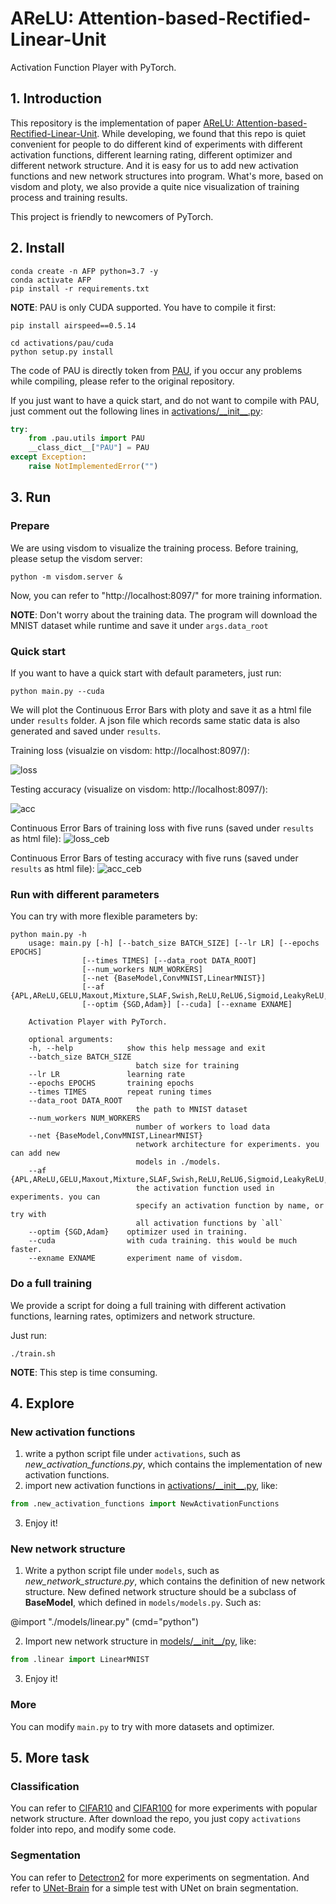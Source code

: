 # AReLU: Attention-based-Rectified-Linear-Unit

Activation Function Player with PyTorch.

## 1. Introduction

This repository is the implementation of paper [AReLU: Attention-based-Rectified-Linear-Unit](AReLU). 
While developing, we found that this repo is quiet convenient for people to do different kind of experiments with different activation functions, different learning rating, different optimizer and different network structure. And it is easy for us to add new activation functions and new network structures into program. What's more, based on visdom and ploty, we also provide a quite nice visualization of training process and training results.

This project is friendly to newcomers of PyTorch.

## 2. Install

```shell
conda create -n AFP python=3.7 -y
conda activate AFP
pip install -r requirements.txt
```

**NOTE**: PAU is only CUDA supported. You have to compile it first:
``` shell
pip install airspeed==0.5.14 

cd activations/pau/cuda
python setup.py install
```

The code of PAU is directly token from [PAU](https://github.com/ml-research/pau.git), if you occur any problems while compiling, please refer to the original repository.

If you just want to have a quick start, and do not want to compile with PAU, just comment out the following lines in [activations/\_\_init\_\_.py](activations/__init__.py):

```python
try:
    from .pau.utils import PAU
    __class_dict__["PAU"] = PAU
except Exception:
    raise NotImplementedError("")
```

## 3. Run

### Prepare

We are using visdom to visualize the training process. 
Before training, please setup the visdom server:
```shell
python -m visdom.server &
```
Now, you can refer to "http://localhost:8097/" for more training information.

**NOTE**: Don't worry about the training data. The program will download the MNIST dataset while runtime and save it under `args.data_root`

### Quick start
If you want to have a quick start with default parameters, just run:
```shell
python main.py --cuda
```

We will plot the Continuous Error Bars with ploty and save it as a html file under `results` folder. A json file which records same static data is also generated and saved under `results`.

Training loss (visualzie on visdom: http://localhost:8097/):

![loss](pictures/loss.png)

Testing accuracy (visualize on visdom: http://localhost:8097/):

![acc](pictures/acc.png)

Continuous Error Bars of training loss with five runs (saved under `results` as html file):
![loss_ceb](pictures/loss_ceb.png)

Continuous Error Bars of testing accuracy with five runs (saved under `results` as html file):
![acc_ceb](pictures/acc_ceb.png)

### Run with different parameters
You can try with more flexible parameters by:

```shell
python main.py -h
    usage: main.py [-h] [--batch_size BATCH_SIZE] [--lr LR] [--epochs EPOCHS]
                [--times TIMES] [--data_root DATA_ROOT]
                [--num_workers NUM_WORKERS]
                [--net {BaseModel,ConvMNIST,LinearMNIST}]
                [--af {APL,AReLU,GELU,Maxout,Mixture,SLAF,Swish,ReLU,ReLU6,Sigmoid,LeakyReLU,ELU,PReLU,SELU,Tanh,RReLU,CELU,Softplus,PAU,all}]
                [--optim {SGD,Adam}] [--cuda] [--exname EXNAME]

    Activation Player with PyTorch.

    optional arguments:
    -h, --help            show this help message and exit
    --batch_size BATCH_SIZE
                            batch size for training
    --lr LR               learning rate
    --epochs EPOCHS       training epochs
    --times TIMES         repeat runing times
    --data_root DATA_ROOT
                            the path to MNIST dataset
    --num_workers NUM_WORKERS
                            number of workers to load data
    --net {BaseModel,ConvMNIST,LinearMNIST}
                            network architecture for experiments. you can add new
                            models in ./models.
    --af {APL,AReLU,GELU,Maxout,Mixture,SLAF,Swish,ReLU,ReLU6,Sigmoid,LeakyReLU,ELU,PReLU,SELU,Tanh,RReLU,CELU,Softplus,PAU,all}
                            the activation function used in experiments. you can
                            specify an activation function by name, or try with
                            all activation functions by `all`
    --optim {SGD,Adam}    optimizer used in training.
    --cuda                with cuda training. this would be much faster.
    --exname EXNAME       experiment name of visdom.
```

### Do a full training
We provide a script for doing a full training with different activation functions, learning rates, optimizers and network structure.

Just run:
```shell
./train.sh
```

**NOTE**: This step is time consuming.

## 4. Explore

### New activation functions
1. write a python script file under `activations`, such as *new_activation_functions.py*, which contains the implementation of new activation functions. 
2. import new activation functions in [activations/\_\_init\_\_.py](activations/__init__.py), like:

```python
from .new_activation_functions import NewActivationFunctions
```
3. Enjoy it! 

### New network structure
1. Write a python script file under `models`, such as *new_network_structure.py*, which contains the definition of new network structure. New defined network structure should be a subclass of **BaseModel**, which defined in `models/models.py`. Such as:

@import "./models/linear.py" (cmd="python")

2. Import new network structure in [models/\_\_init\_\_/py](models/__init__.py), like:
```python
from .linear import LinearMNIST
```

3. Enjoy it!

### More
You can modify `main.py` to try with more datasets and optimizer.

## 5. More task

### Classification

You can refer to [CIFAR10](https://github.com/kuangliu/pytorch-cifar.git) and [CIFAR100](https://github.com/weiaicunzai/pytorch-cifar100.git) for more experiments with popular network structure. 
After download the repo, you just copy `activations` folder into repo, and modify some code.

### Segmentation 

You can refer to [Detectron2](https://github.com/facebookresearch/detectron2.git) for more experiments on segmentation. And refer to [UNet-Brain](https://github.com/mateuszbuda/brain-segmentation-pytorch.git) for a simple test with UNet on brain segmentation.